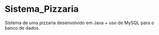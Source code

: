 # Sistema_Pizzaria
Sistema de uma pizzaria desenvolvido em Java + uso de MySQL para o banco de dados.
